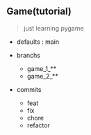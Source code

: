 ## Game(tutorial)
> just learning pygame

- defaults : main
- branchs
    - game_1_**
    - game_2_**
    
- commits
    - feat
    - fix
    - chore
    - refactor